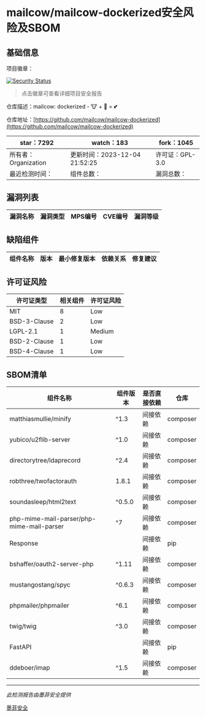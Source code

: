 # mailcow/mailcow-dockerized安全风险及SBOM

## 基础信息

项目徽章：

[![Security Status](https://www.murphysec.com/platform3/v31/badge/1731752956862619648.svg)](https://www.murphysec.com/console/report/1731752956812288000/1731752956862619648)

> 点击徽章可查看详细项目安全报告

仓库描述：mailcow: dockerized - 🐮 + 🐋 = 💕

仓库地址：[https://github.com/mailcow/mailcow-dockerized](https://github.com/mailcow/mailcow-dockerized)

| star：7292 | watch：183 | fork：1045 |
| ----------- | -------------- | ------------ |
| 所有者：Organization | 更新时间：2023-12-04 21:52:25 | 许可证：GPL-3.0 |
| 最近检测时间： | 组件总数： | 漏洞总数： |




## 漏洞列表

| 漏洞名称 | 漏洞类型 | MPS编号 | CVE编号 | 漏洞等级 |
| ------- | ------ | ------- | ------ | ----- |





## 缺陷组件

| 组件名称 | 版本 | 最小修复版本 | 依赖关系 | 修复建议 |
| -------- | ---- | ------------ | -------- | -------- |





## 许可证风险

| 许可证类型 | 相关组件 | 许可证风险 |
| ---------- | -------- | ---------- |
|MIT|8|Low|
|BSD-3-Clause|2|Low|
|LGPL-2.1|1|Medium|
|BSD-2-Clause|1|Low|
|BSD-4-Clause|1|Low|




## SBOM清单

| 组件名称 | 组件版本 | 是否直接依赖 | 仓库 |
| -------- | -------- | ------------ | ---- |
|matthiasmullie/minify|^1.3|间接依赖|composer|
|yubico/u2flib-server|^1.0|间接依赖|composer|
|directorytree/ldaprecord|^2.4|间接依赖|composer|
|robthree/twofactorauth|1.8.1|间接依赖|composer|
|soundasleep/html2text|^0.5.0|间接依赖|composer|
|php-mime-mail-parser/php-mime-mail-parser|^7|间接依赖|composer|
|Response||间接依赖|pip|
|bshaffer/oauth2-server-php|^1.11|间接依赖|composer|
|mustangostang/spyc|^0.6.3|间接依赖|composer|
|phpmailer/phpmailer|^6.1|间接依赖|composer|
|twig/twig|^3.0|间接依赖|composer|
|FastAPI||间接依赖|pip|
|ddeboer/imap|^1.5|间接依赖|composer|


------

*此检测报告由墨菲安全提供*

[墨菲安全](www.murphysec.com)